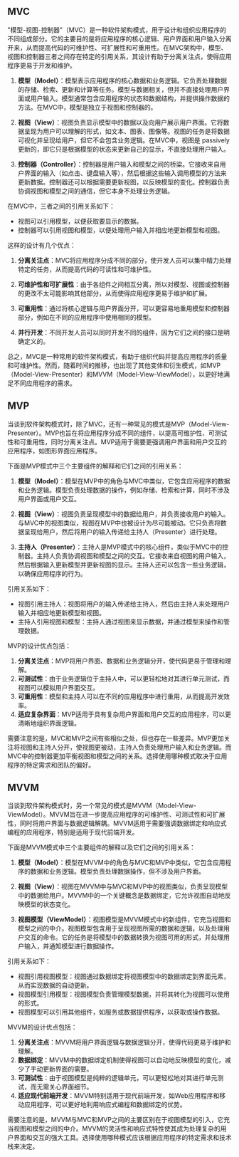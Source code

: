 ## MVC
"模型-视图-控制器"（MVC）是一种软件架构模式，用于设计和组织应用程序的不同组成部分。它的主要目的是将应用程序的核心逻辑、用户界面和用户输入分离开来，从而提高代码的可维护性、可扩展性和可重用性。在MVC架构中，模型、视图和控制器三者之间存在特定的引用关系，其设计有助于分离关注点，使得应用程序更易于开发和维护。

1. **模型（Model）**：模型表示应用程序的核心数据和业务逻辑。它负责处理数据的存储、检索、更新和计算等任务。模型与数据相关，但并不直接处理用户界面或用户输入。模型通常包含应用程序的状态和数据结构，并提供操作数据的方法。在MVC中，模型是独立于视图和控制器的。

2. **视图（View）**：视图负责显示模型中的数据以及向用户展示用户界面。它将数据呈现为用户可以理解的形式，如文本、图表、图像等。视图的任务是将数据可视化并呈现给用户，但它不会包含业务逻辑。在MVC中，视图是 passively 更新的，即它只是根据模型的状态来更新自己的显示，不直接处理用户输入。

3. **控制器（Controller）**：控制器是用户输入和模型之间的桥梁。它接收来自用户界面的输入（如点击、键盘输入等），然后根据这些输入调用模型的方法来更新数据。控制器还可以根据需要更新视图，以反映模型的变化。控制器负责协调视图和模型之间的通信，但它本身不处理业务逻辑。

在MVC中，三者之间的引用关系如下：

- 视图可以引用模型，以便获取要显示的数据。
- 控制器可以引用视图和模型，以便处理用户输入并相应地更新模型和视图。

这样的设计有几个优点：

1. **分离关注点**：MVC将应用程序分成不同的部分，使开发人员可以集中精力处理特定的任务，从而提高代码的可读性和可维护性。

2. **可维护性和可扩展性**：由于各组件之间相互分离，所以对模型、视图或控制器的更改不太可能影响其他部分，从而使得应用程序更易于维护和扩展。

3. **可重用性**：通过将核心逻辑与用户界面分开，可以更容易地重用模型和控制器部分，例如在不同的应用程序中使用相同的模型。

4. **并行开发**：不同开发人员可以同时开发不同的组件，因为它们之间的接口是明确定义的。

总之，MVC是一种常用的软件架构模式，有助于组织代码并提高应用程序的质量和可维护性。然而，随着时间的推移，也出现了其他变体和衍生模式，如MVP（Model-View-Presenter）和MVVM（Model-View-ViewModel），以更好地满足不同应用程序的需求。

## MVP
当谈到软件架构模式时，除了MVC，还有一种常见的模式是MVP（Model-View-Presenter）。MVP也旨在将应用程序分成不同的组件，以提高可维护性、可测试性和可重用性，同时分离关注点。MVP适用于需要更强调用户界面和用户交互的应用程序，如图形界面应用程序。

下面是MVP模式中三个主要组件的解释和它们之间的引用关系：

1. **模型（Model）**：模型在MVP中的角色与MVC中类似，它包含应用程序的数据和业务逻辑。模型负责处理数据的操作，例如存储、检索和计算，同时不涉及用户界面或用户交互。

2. **视图（View）**：视图负责呈现模型中的数据给用户，并负责接收用户的输入。与MVC中的视图类似，视图在MVP中也被设计为尽可能被动。它只负责将数据呈现给用户，然后将用户的输入传递给主持人（Presenter）进行处理。

3. **主持人（Presenter）**：主持人是MVP模式中的核心组件，类似于MVC中的控制器。主持人负责协调视图和模型之间的交互。它接收来自视图的用户输入，然后根据输入更新模型并更新视图的显示。主持人还可以包含一些业务逻辑，以确保应用程序的行为。

引用关系如下：

- 视图引用主持人：视图将用户的输入传递给主持人，然后由主持人来处理用户输入并相应地更新模型和视图。
- 主持人引用视图和模型：主持人通过视图来显示数据，并通过模型来操作和管理数据。

MVP的设计优点包括：

1. **分离关注点**：MVP将用户界面、数据和业务逻辑分开，使代码更易于管理和理解。
2. **可测试性**：由于业务逻辑位于主持人中，可以更轻松地对其进行单元测试，而视图可以模拟用户界面交互。
3. **可重用性**：模型和主持人可以在不同的应用程序中进行重用，从而提高开发效率。
4. **适应复杂界面**：MVP适用于具有复杂用户界面和用户交互的应用程序，可以更清晰地组织界面逻辑。

需要注意的是，MVC和MVP之间有些相似之处，但也存在一些差异。MVP更加关注将视图和主持人分开，使视图更被动，主持人负责处理用户输入和业务逻辑。而MVC中的控制器更加平衡视图和模型之间的关系。选择使用哪种模式取决于应用程序的特定需求和团队的偏好。
## MVVM
当谈到软件架构模式时，另一个常见的模式是MVVM（Model-View-ViewModel）。MVVM旨在进一步提高应用程序的可维护性、可测试性和可扩展性，同时将用户界面与数据逻辑解耦。MVVM适用于需要强调数据绑定和响应式编程的应用程序，特别是适用于现代前端开发。

下面是MVVM模式中三个主要组件的解释以及它们之间的引用关系：

1. **模型（Model）**：模型在MVVM中的角色与MVC和MVP中类似，它包含应用程序的数据和业务逻辑。模型负责处理数据操作，但不涉及用户界面。

2. **视图（View）**：视图在MVVM中与MVC和MVP中的视图类似，负责呈现模型中的数据给用户。MVVM中的一个关键概念是数据绑定，它允许视图自动地反映模型的状态变化。

3. **视图模型（ViewModel）**：视图模型是MVVM模式中的新组件，它充当视图和模型之间的中介。视图模型包含用于呈现视图所需的数据和逻辑，以及处理用户交互的命令。它的任务是将模型中的数据转换为视图可用的形式，并处理用户输入，并通知模型进行数据操作。

引用关系如下：

- 视图引用视图模型：视图通过数据绑定将视图模型中的数据绑定到界面元素，从而实现数据的自动更新。
- 视图模型引用模型：视图模型负责管理模型数据，并将其转化为视图可以使用的形式。
- 视图模型可以引用其他组件，如服务或数据提供程序，以获取或操作数据。

MVVM的设计优点包括：

1. **分离关注点**：MVVM将用户界面逻辑与数据逻辑分开，使得代码更易于维护和理解。
2. **数据绑定**：MVVM中的数据绑定机制使得视图可以自动地反映模型的变化，减少了手动更新界面的需要。
3. **可测试性**：由于视图模型是纯粹的逻辑单元，可以更轻松地对其进行单元测试，而无需关心界面细节。
4. **适应现代前端开发**：MVVM特别适用于现代前端开发，如Web应用程序和移动应用程序，可以更好地利用响应式编程和数据绑定的优势。

需要注意的是，MVVM与MVC和MVP之间的主要区别在于视图模型的引入，它充当视图和模型之间的中介。MVVM的灵活性和响应式特性使其成为处理复杂的用户界面和交互的强大工具。选择使用哪种模式应该根据应用程序的特定需求和技术栈来决定。
